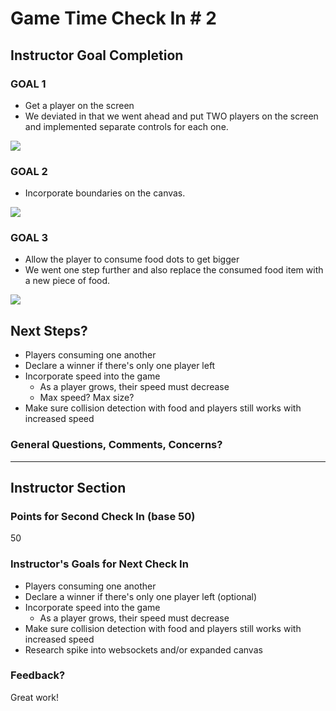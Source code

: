 # Game Time Check In # 2

## Instructor Goal Completion

### GOAL 1
- Get a player on the screen
- We deviated in that we went ahead and put TWO players on the screen and implemented separate controls for each one.

![](http://recordit.co/lk1Ym1R08X.gif)

### GOAL 2
- Incorporate boundaries on the canvas.

![](http://g.recordit.co/JY4XFFaoXS.gif)

### GOAL 3
- Allow the player to consume food dots to get bigger
- We went one step further and also replace the consumed food item with a new piece of food.

![](http://g.recordit.co/uXEtQpJ5va.gif)

## Next Steps?

- Players consuming one another
- Declare a winner if there's only one player left
- Incorporate speed into the game
  + As a player grows, their speed must decrease
  + Max speed? Max size?
- Make sure collision detection with food and players still works with increased speed


### General Questions, Comments, Concerns?

-----

## Instructor Section

### Points for Second Check In (base 50)

50

### Instructor's Goals for Next Check In

- Players consuming one another
- Declare a winner if there's only one player left (optional)
- Incorporate speed into the game
  + As a player grows, their speed must decrease
- Make sure collision detection with food and players still works with increased speed
- Research spike into websockets and/or expanded canvas

### Feedback?

Great work!
